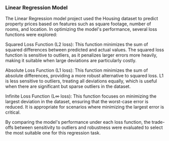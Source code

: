 ### Linear Regression Model

The Linear Regression model project used the Housing dataset to predict property prices based on features such as square footage, number of rooms, and location. In optimizing the model's performance, several loss functions were explored:

Squared Loss Function (L2 loss): This function minimizes the sum of squared differences between predicted and actual values. The squared loss function is sensitive to outliers, as it penalizes larger errors more heavily, making it suitable when large deviations are particularly costly.

Absolute Loss Function (L1 loss): This function minimizes the sum of absolute differences, providing a more robust alternative to squared loss. L1 is less sensitive to outliers, treating all deviations equally, which is useful when there are significant but sparse outliers in the dataset.

Infinite Loss Function (L∞ loss): This function focuses on minimizing the largest deviation in the dataset, ensuring that the worst-case error is reduced. It is appropriate for scenarios where minimizing the largest error is critical.

By comparing the model's performance under each loss function, the trade-offs between sensitivity to outliers and robustness were evaluated to select the most suitable one for this regression task.
